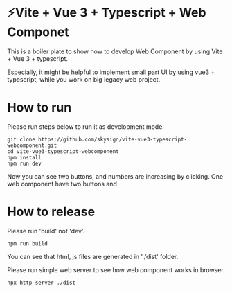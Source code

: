 # ⚡Vite + Vue 3 + Typescript + Web Componet

This is a boiler plate to show how to develop Web Component by using Vite + Vue 3 + typescript.

Especially, it might be helpful to implement small part UI by using vue3 + typescript,
while you work on big legacy web project.

# How to run

Please run steps below to run it as development mode.
`````
git clone https://github.com/skysign/vite-vue3-typescript-webcomponent.git
cd vite-vue3-typescript-webcomponent
npm install
npm run dev
`````

Now you can see two buttons, and numbers are increasing by clicking.
One web component have two buttons and

# How to release

Please run 'build' not 'dev'.
`````
npm run build
`````

You can see that html, js files are generated in './dist' folder.

Please run simple web server to see how web component works in browser.
`````
npx http-server ./dist
`````
